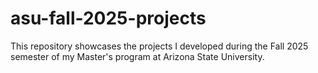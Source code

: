 # asu-fall-2025-projects
This repository showcases the projects I developed during the Fall 2025 semester of my Master's program at Arizona State University.
